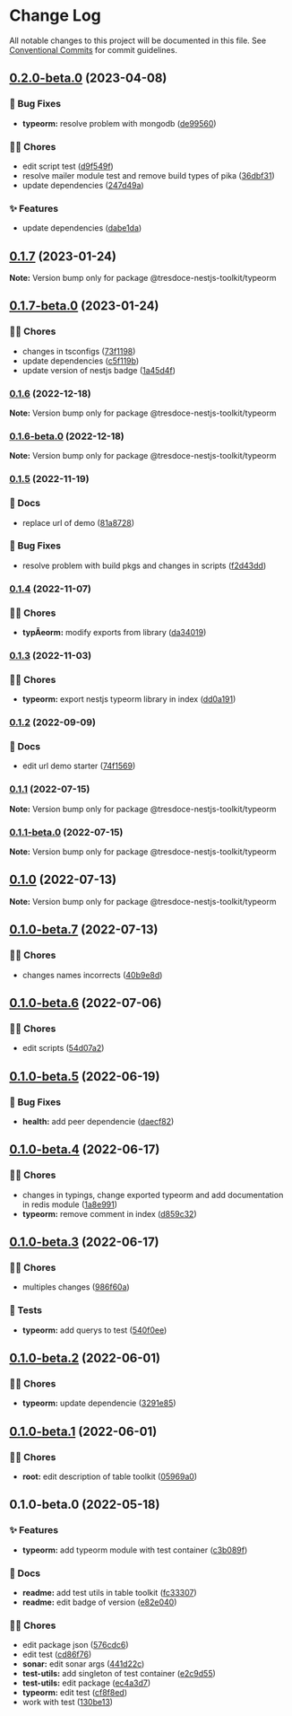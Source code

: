 # Change Log

All notable changes to this project will be documented in this file.
See [Conventional Commits](https://conventionalcommits.org) for commit guidelines.

## [0.2.0-beta.0](https://github.com/tresdoce/tresdoce-nestjs-toolkit/compare/@tresdoce-nestjs-toolkit/typeorm@0.1.7...@tresdoce-nestjs-toolkit/typeorm@0.2.0-beta.0) (2023-04-08)

### 🐛 Bug Fixes

- **typeorm:** resolve problem with mongodb ([de99560](https://github.com/tresdoce/tresdoce-nestjs-toolkit/commit/de995600a22ac94318a60963368855360c469622))

### 👨‍💻 Chores

- edit script test ([d9f549f](https://github.com/tresdoce/tresdoce-nestjs-toolkit/commit/d9f549f19a7ed0eaa88faebb7cdfea44a153ae6e))
- resolve mailer module test and remove build types of pika ([36dbf31](https://github.com/tresdoce/tresdoce-nestjs-toolkit/commit/36dbf31f96cb98b1b8c3dcdbdb448557bc84b093))
- update dependencies ([247d49a](https://github.com/tresdoce/tresdoce-nestjs-toolkit/commit/247d49a79bda3da202e1f5e75b5a95bf63176751))

### ✨ Features

- update dependencies ([dabe1da](https://github.com/tresdoce/tresdoce-nestjs-toolkit/commit/dabe1da5742674ebdca7262246ac811d9c474683))

## [0.1.7](https://github.com/tresdoce/tresdoce-nestjs-toolkit/compare/@tresdoce-nestjs-toolkit/typeorm@0.1.7-beta.0...@tresdoce-nestjs-toolkit/typeorm@0.1.7) (2023-01-24)

**Note:** Version bump only for package @tresdoce-nestjs-toolkit/typeorm

## [0.1.7-beta.0](https://github.com/tresdoce/tresdoce-nestjs-toolkit/compare/@tresdoce-nestjs-toolkit/typeorm@0.1.6...@tresdoce-nestjs-toolkit/typeorm@0.1.7-beta.0) (2023-01-24)

### 👨‍💻 Chores

- changes in tsconfigs ([73f1198](https://github.com/tresdoce/tresdoce-nestjs-toolkit/commit/73f1198a775cac34f7785ce7b19b06203f2c1792))
- update dependencies ([c5f119b](https://github.com/tresdoce/tresdoce-nestjs-toolkit/commit/c5f119be294e0e7940155af075279af9f3cccbc3))
- update version of nestjs badge ([1a45d4f](https://github.com/tresdoce/tresdoce-nestjs-toolkit/commit/1a45d4f56b984b524aba7475484c3a192ff2248f))

### [0.1.6](https://github.com/tresdoce/tresdoce-nestjs-toolkit/compare/@tresdoce-nestjs-toolkit/typeorm@0.1.6-beta.0...@tresdoce-nestjs-toolkit/typeorm@0.1.6) (2022-12-18)

**Note:** Version bump only for package @tresdoce-nestjs-toolkit/typeorm

### [0.1.6-beta.0](https://github.com/tresdoce/tresdoce-nestjs-toolkit/compare/@tresdoce-nestjs-toolkit/typeorm@0.1.5...@tresdoce-nestjs-toolkit/typeorm@0.1.6-beta.0) (2022-12-18)

**Note:** Version bump only for package @tresdoce-nestjs-toolkit/typeorm

### [0.1.5](https://github.com/tresdoce/tresdoce-nestjs-toolkit/compare/@tresdoce-nestjs-toolkit/typeorm@0.1.4...@tresdoce-nestjs-toolkit/typeorm@0.1.5) (2022-11-19)

### 📝 Docs

- replace url of demo ([81a8728](https://github.com/tresdoce/tresdoce-nestjs-toolkit/commit/81a8728186aeffec9d7d50cd095f0e44b1f17773))

### 🐛 Bug Fixes

- resolve problem with build pkgs and changes in scripts ([f2d43dd](https://github.com/tresdoce/tresdoce-nestjs-toolkit/commit/f2d43dd8d7a147d8024b9b67757bbc62d71ffe85))

### [0.1.4](https://github.com/tresdoce/tresdoce-nestjs-toolkit/compare/@tresdoce-nestjs-toolkit/typeorm@0.1.3...@tresdoce-nestjs-toolkit/typeorm@0.1.4) (2022-11-07)

### 👨‍💻 Chores

- **typÃeorm:** modify exports from library ([da34019](https://github.com/tresdoce/tresdoce-nestjs-toolkit/commit/da34019e6867469ea10ee34b197410d5867f2faf))

### [0.1.3](https://github.com/tresdoce/tresdoce-nestjs-toolkit/compare/@tresdoce-nestjs-toolkit/typeorm@0.1.2...@tresdoce-nestjs-toolkit/typeorm@0.1.3) (2022-11-03)

### 👨‍💻 Chores

- **typeorm:** export nestjs typeorm library in index ([dd0a191](https://github.com/tresdoce/tresdoce-nestjs-toolkit/commit/dd0a191efb16242d7a5da1cfb8e4c41d1f93d754))

### [0.1.2](https://github.com/tresdoce/tresdoce-nestjs-toolkit/compare/@tresdoce-nestjs-toolkit/typeorm@0.1.1...@tresdoce-nestjs-toolkit/typeorm@0.1.2) (2022-09-09)

### 📝 Docs

- edit url demo starter ([74f1569](https://github.com/tresdoce/tresdoce-nestjs-toolkit/commit/74f156929d81cd9d8c94c0a32adfc0ce70f36ae6))

### [0.1.1](https://github.com/tresdoce/tresdoce-nestjs-toolkit/compare/@tresdoce-nestjs-toolkit/typeorm@0.1.1-beta.0...@tresdoce-nestjs-toolkit/typeorm@0.1.1) (2022-07-15)

**Note:** Version bump only for package @tresdoce-nestjs-toolkit/typeorm

### [0.1.1-beta.0](https://github.com/tresdoce/tresdoce-nestjs-toolkit/compare/@tresdoce-nestjs-toolkit/typeorm@0.1.0...@tresdoce-nestjs-toolkit/typeorm@0.1.1-beta.0) (2022-07-15)

**Note:** Version bump only for package @tresdoce-nestjs-toolkit/typeorm

## [0.1.0](https://github.com/tresdoce/tresdoce-nestjs-toolkit/compare/@tresdoce-nestjs-toolkit/typeorm@0.1.0-beta.7...@tresdoce-nestjs-toolkit/typeorm@0.1.0) (2022-07-13)

**Note:** Version bump only for package @tresdoce-nestjs-toolkit/typeorm

## [0.1.0-beta.7](https://github.com/tresdoce/tresdoce-nestjs-toolkit/compare/@tresdoce-nestjs-toolkit/typeorm@0.1.0-beta.6...@tresdoce-nestjs-toolkit/typeorm@0.1.0-beta.7) (2022-07-13)

### 👨‍💻 Chores

- changes names incorrects ([40b9e8d](https://github.com/tresdoce/tresdoce-nestjs-toolkit/commit/40b9e8d6c59435ee61a0c8c7a98e159cbe2bfc35))

## [0.1.0-beta.6](https://github.com/tresdoce/tresdoce-nestjs-toolkit/compare/@tresdoce-nestjs-toolkit/typeorm@0.1.0-beta.5...@tresdoce-nestjs-toolkit/typeorm@0.1.0-beta.6) (2022-07-06)

### 👨‍💻 Chores

- edit scripts ([54d07a2](https://github.com/tresdoce/tresdoce-nestjs-toolkit/commit/54d07a2918bc0daf3f8f5eef5b7eb65e6db903f8))

## [0.1.0-beta.5](https://github.com/tresdoce/tresdoce-nestjs-toolkit/compare/@tresdoce-nestjs-toolkit/typeorm@0.1.0-beta.4...@tresdoce-nestjs-toolkit/typeorm@0.1.0-beta.5) (2022-06-19)

### 🐛 Bug Fixes

- **health:** add peer dependencie ([daecf82](https://github.com/tresdoce/tresdoce-nestjs-toolkit/commit/daecf824a09750817c966e496315d7f13ad30f1d))

## [0.1.0-beta.4](https://github.com/tresdoce/tresdoce-nestjs-toolkit/compare/@tresdoce-nestjs-toolkit/typeorm@0.1.0-beta.3...@tresdoce-nestjs-toolkit/typeorm@0.1.0-beta.4) (2022-06-17)

### 👨‍💻 Chores

- changes in typings, change exported typeorm and add documentation in redis module ([1a8e991](https://github.com/tresdoce/tresdoce-nestjs-toolkit/commit/1a8e991990e5a59049033a68c7a820bf768560fe))
- **typeorm:** remove comment in index ([d859c32](https://github.com/tresdoce/tresdoce-nestjs-toolkit/commit/d859c32763ba2d4ea1c65b3977f02a782eefaff1))

## [0.1.0-beta.3](https://github.com/tresdoce/tresdoce-nestjs-toolkit/compare/@tresdoce-nestjs-toolkit/typeorm@0.1.0-beta.2...@tresdoce-nestjs-toolkit/typeorm@0.1.0-beta.3) (2022-06-17)

### 👨‍💻 Chores

- multiples changes ([986f60a](https://github.com/tresdoce/tresdoce-nestjs-toolkit/commit/986f60aee1cd2796747fc7d7fdf9a133593c543c))

### 🧪 Tests

- **typeorm:** add querys to test ([540f0ee](https://github.com/tresdoce/tresdoce-nestjs-toolkit/commit/540f0ee6d8a0dcd2dd9b4a1dbbe0cdce9a05fd44))

## [0.1.0-beta.2](https://github.com/tresdoce/tresdoce-nestjs-toolkit/compare/@tresdoce-nestjs-toolkit/typeorm@0.1.0-beta.1...@tresdoce-nestjs-toolkit/typeorm@0.1.0-beta.2) (2022-06-01)

### 👨‍💻 Chores

- **typeorm:** update dependencie ([3291e85](https://github.com/tresdoce/tresdoce-nestjs-toolkit/commit/3291e85204ac5775477bc37958ff8e97cf6e12f8))

## [0.1.0-beta.1](https://github.com/tresdoce/tresdoce-nestjs-toolkit/compare/@tresdoce-nestjs-toolkit/typeorm@0.1.0-beta.0...@tresdoce-nestjs-toolkit/typeorm@0.1.0-beta.1) (2022-06-01)

### 👨‍💻 Chores

- **root:** edit description of table toolkit ([05969a0](https://github.com/tresdoce/tresdoce-nestjs-toolkit/commit/05969a09277502e808fd7eac7dc3ab9623c7e3de))

## 0.1.0-beta.0 (2022-05-18)

### ✨ Features

- **typeorm:** add typeorm module with test container ([c3b089f](https://github.com/tresdoce/tresdoce-nestjs-toolkit/commit/c3b089f74037e186bb32a35b598323658540d90f))

### 📝 Docs

- **readme:** add test utils in table toolkit ([fc33307](https://github.com/tresdoce/tresdoce-nestjs-toolkit/commit/fc3330735fb9b2a511c07a7f7e157803b19b2d98))
- **readme:** edit badge of version ([e82e040](https://github.com/tresdoce/tresdoce-nestjs-toolkit/commit/e82e040cd43fb756ca36b8cb88fe1daf3a8c4f4c))

### 👨‍💻 Chores

- edit package json ([576cdc6](https://github.com/tresdoce/tresdoce-nestjs-toolkit/commit/576cdc6b97b15437639f3debfb5bc96687c41be8))
- edit test ([cd86f76](https://github.com/tresdoce/tresdoce-nestjs-toolkit/commit/cd86f76e5002bf494b8dafb397702464c3d85223))
- **sonar:** edit sonar args ([441d22c](https://github.com/tresdoce/tresdoce-nestjs-toolkit/commit/441d22c63bb5b66a46b3a9a4e331f8e45fb811c6))
- **test-utils:** add singleton of test container ([e2c9d55](https://github.com/tresdoce/tresdoce-nestjs-toolkit/commit/e2c9d551db82b32712e969b0ed3428d8dced3369))
- **test-utils:** edit package ([ec4a3d7](https://github.com/tresdoce/tresdoce-nestjs-toolkit/commit/ec4a3d7902b74b01ffc300adaaf307dedd209648))
- **typeorm:** edit test ([cf8f8ed](https://github.com/tresdoce/tresdoce-nestjs-toolkit/commit/cf8f8ed2517be62ee429f719170a89a80990eadb))
- work with test ([130be13](https://github.com/tresdoce/tresdoce-nestjs-toolkit/commit/130be138000d4fdc93bf103003c5fd4ec70467c2))

